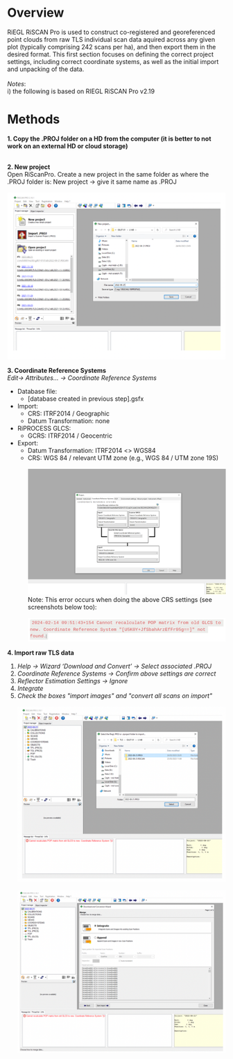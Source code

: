 # Overview
RiEGL RiSCAN Pro is used to construct co-registered and georeferenced point clouds from raw TLS individual scan data aquired across any given plot (typically comprising 242 scans per ha), and then export them in the desired format. This first section focuses on defining the correct project settings, including correct coordinate systems, as well as the initial import and unpacking of the data.
<br><br>
*Notes*:
<br>
i) the following is based on RIEGL RiSCAN Pro v2.19

# Methods
**1. Copy the .PROJ folder on a HD from the computer (it is better to not work on an external HD or cloud storage)**
<br><br>

**2. New project**
<br>
Open RiScanPro. Create a new project in the same  folder as where the .PROJ folder is: New project → give it same name as .PROJ
<br><br>
![alt text](img/import1.png)

**3. Coordinate Reference Systems**
<br>
*Edit→ Attributes… → Coordinate Reference Systems*
<br>
* Database file:
    * [database created in previous step].gsfx
* Import:
    * CRS: ITRF2014 / Geographic
    * Datum Transformation: none
* RiPROCESS GLCS: 
    * GCRS: ITRF2014 / Geocentric
* Export:
    * Datum Transformation: ITRF2014 <> WGS84
    * CRS: WGS 84 / relevant UTM zone (e.g., WGS 84 / UTM zone 19S)
<br><br>
![alt text](img/import2.png)
Note: This error occurs when doing the above CRS settings (see screenshots below too):
<br><br>
![alt text](img/import3.png)

**4. Import raw TLS data**
1. *Help → Wizard ‘Download and Convert’ → Select associated .PROJ*
2. *Coordinate Reference Systems → Confirm above settings are correct*
3. *Reflector Estimation Settings → Ignore*
4. *Integrate*
4. *Check the boxes "import images" and "convert all scans on import"*
<br><br>
![alt text](img/import4.png)
<br><br>
![alt text](img/import5.png)
